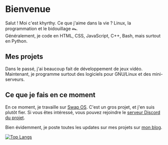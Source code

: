 # Bienvenue

Salut ! Moi c'est khyrthy. Ce que j'aime dans la vie ? Linux, la programmation et le bidouillage 🖦.  
Généralement, je code en HTML, CSS, JavaScript, C++, Bash, mais surtout en Python.

## Mes projets

Dans le passé, j'ai beaucoup fait de développement de jeux vidéo. Maintenant, je programme surtout des logiciels pour GNU/Linux et des mini-serveurs.  

## Ce que je fais en ce moment

En ce moment, je travaille sur [Swap OS](https://github.com/swap-os). C'est un gros projet, et j'en suis plutôt fier. Si vous êtes intéressé, vous pouvez rejoindre le [serveur Discord du projet](https://discord.gg/ZBTxRr7JBd).  

Bien évidemment, je poste toutes les updates sur mes projets sur [mon blog](https://khyrthy.github.io).

[![Top Langs](https://github-readme-stats.vercel.app/api/top-langs/?username=khyrthy)](https://github.com/anuraghazra/github-readme-stats)
